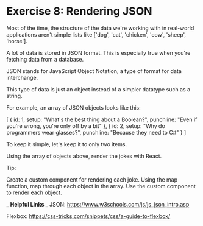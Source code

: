# Exercise 8: Rendering JSON

Most of the time, the structure of the data we're working with in real-world applications aren't simple lists like ['dog', 'cat', 'chicken', 'cow', 'sheep', 'horse'].

A lot of data is stored in JSON format. This is especially true when you're fetching data from a database.

JSON stands for JavaScript Object Notation, a type of format for data interchange.

This type of data is just an object instead of a simpler datatype such as a string.

For example, an array of JSON objects looks like this:

[
{
id: 1,
setup: "What's the best thing about a Boolean?",
punchline: "Even if you're wrong, you're only off by a bit"
},
{
id: 2,
setup: "Why do programmers wear glasses?",
punchline: "Because they need to C#"
}
]

To keep it simple, let's keep it to only two items.

Using the array of objects above, render the jokes with React.

Tip:

Create a custom component for rendering each joke.
Using the map function, map through each object in the array. Use the custom component to render each object.

**_ Helpful Links _**
JSON: https://www.w3schools.com/js/js_json_intro.asp

Flexbox: https://css-tricks.com/snippets/css/a-guide-to-flexbox/
